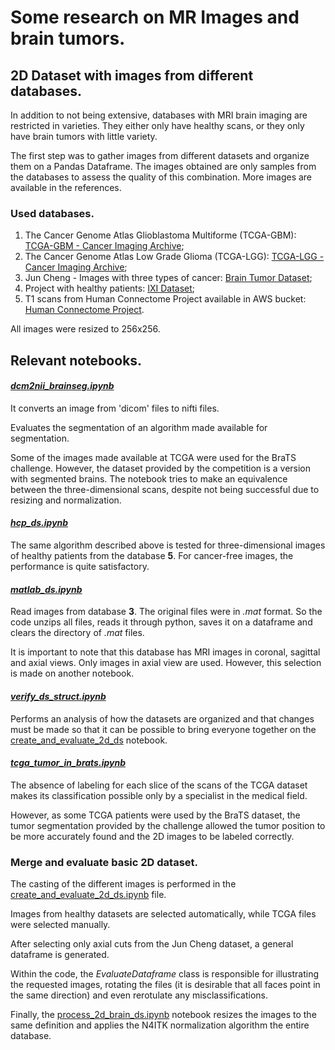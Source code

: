 # Some research on MR Images and brain tumors.

## 2D Dataset with images from different databases.

In addition to not being extensive, databases with MRI brain imaging are restricted in varieties. They either only have healthy scans, or they only have brain tumors with little variety.

The first step was to gather images from different datasets and organize them on a Pandas Dataframe. The images obtained are only samples from the databases to assess the quality of this combination. More images are available in the references.

### Used databases.

1. The Cancer Genome Atlas Glioblastoma Multiforme (TCGA-GBM): [TCGA-GBM - Cancer Imaging Archive](https://wiki.cancerimagingarchive.net/display/Public/TCGA-GBM);
2. The Cancer Genome Atlas Low Grade Glioma (TCGA-LGG): [TCGA-LGG - Cancer Imaging Archive](https://wiki.cancerimagingarchive.net/display/Public/TCGA-LGG);
3. Jun Cheng - Images with three types of cancer: [Brain Tumor Dataset](https://figshare.com/articles/brain_tumor_dataset/1512427);
4. Project with healthy patients: [IXI Dataset](http://brain-development.org/ixi-dataset/);
5. T1 scans from Human Connectome Project available in AWS bucket: [Human Connectome Project](www.humanconnectome.org).

All images were resized to 256x256.

## Relevant notebooks.

#### ***[dcm2nii_brainseg.ipynb](dcm2nii_brainseg.ipynb)***

It converts an image from 'dicom' files to nifti files.

Evaluates the segmentation of an algorithm made available for segmentation.

Some of the images made available at TCGA were used for the BraTS challenge. However, the dataset provided by the competition is a version with segmented brains. The notebook tries to make an equivalence between the three-dimensional scans, despite not being successful due to resizing and normalization.

#### *[hcp_ds.ipynb](hcp_ds.ipynb)*

The same algorithm described above is tested for three-dimensional images of healthy patients from the database **5**. For cancer-free images, the performance is quite satisfactory.

#### *[matlab_ds.ipynb](matlab_ds.ipynb)*

Read images from database **3**. The original files were in *.mat* format. So the code unzips all files, reads it through python, saves it on a dataframe and clears the directory of *.mat* files.

It is important to note that this database has MRI images in coronal, sagittal and axial views. Only images in axial view are used. However, this selection is made on another notebook.

#### *[verify_ds_struct.ipynb](verify_ds_struct.ipynb)*

Performs an analysis of how the datasets are organized and that changes must be made so that it can be possible to bring everyone together on the [create_and_evaluate_2d_ds](create_and_evaluate_2d_ds.ipynb) notebook.

#### *[tcga_tumor_in_brats.ipynb](tcga_tumor_in_brats.ipynb)*

The absence of labeling for each slice of the scans of the TCGA dataset makes its classification possible only by a specialist in the medical field.

However, as some TCGA patients were used by the BraTS dataset, the tumor segmentation provided by the challenge allowed the tumor position to be more accurately found and the 2D images to be labeled correctly.

### Merge and evaluate basic 2D dataset.

The casting of the different images is performed in the [create_and_evaluate_2d_ds.ipynb](create_and_evaluate_2d_ds.ipynb) file.

Images from healthy datasets are selected automatically, while TCGA files were selected manually.

After selecting only axial cuts from the Jun Cheng dataset, a general dataframe is generated.

Within the code, the *EvaluateDataframe* class is responsible for illustrating the requested images, rotating the files (it is desirable that all faces point in the same direction) and even rerotulate any misclassifications.

Finally, the [process_2d_brain_ds.ipynb](process_2d_brain_ds.ipynb) notebook resizes the images to the same definition and applies the N4ITK normalization algorithm the entire database. 